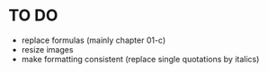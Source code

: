 TO DO
=====

- replace formulas (mainly chapter 01-c)
- resize images
- make formatting consistent (replace single quotations by italics)
